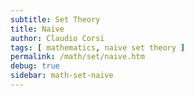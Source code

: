 ```yaml
---
subtitle: Set Theory
title: Naive
author: Claudio Corsi
tags: [ mathematics, naive set theory ]
permalink: /math/set/naive.htm
debug: true
sidebar: math-set-naive
---
```


